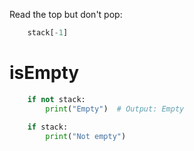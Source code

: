 Read the top but don't pop:

```python
    stack[-1]
```
# isEmpty
```python
    if not stack:
        print("Empty")  # Output: Empty
    
    if stack:
        print("Not empty") 
```
